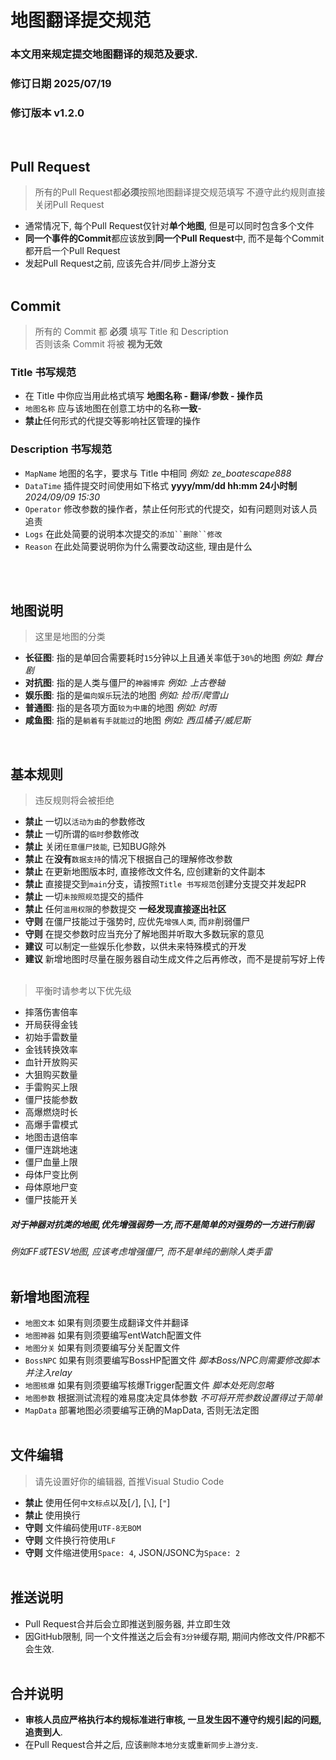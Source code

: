 # 地图翻译提交规范  
### 本文用来规定提交地图翻译的规范及要求.  
### 修订日期 2025/07/19 
### 修订版本 v1.2.0
</br>

## Pull Request
> 所有的Pull Request都**必须**按照地图翻译提交规范填写
> 不遵守此约规则直接关闭Pull Request
- 通常情况下, 每个Pull Request仅针对**单个地图**, 但是可以同时包含多个文件
- **同一个事件的Commit**都应该放到**同一个Pull Request**中, 而不是每个Commit都开启一个Pull Request
- 发起Pull Request之前, 应该先合并/同步上游分支
</br></br>

## Commit

> 所有的 Commit 都 **必须** 填写 Title 和 Description
> </br>
> 否则该条 Commit 将被 **视为无效**

### Title 书写规范
- 在 Title 中你应当用此格式填写 **地图名称 - 翻译/参数 - 操作员**
- `地图名称` 应与该地图在创意工坊中的名称**一致**-
- **禁止**任何形式的代提交等影响社区管理的操作
### Description 书写规范
- `MapName` 地图的名字，要求与 Title 中相同  *例如: ze_boatescape888*
- `DataTime` 插件提交时间使用如下格式 **yyyy/mm/dd hh:mm 24小时制** *2024/09/09 15:30*
- `Operator` 修改参数的操作者，禁止任何形式的代提交，如有问题则对该人员追责
- `Logs` 在此处简要的说明本次提交的`添加``删除``修改`
- `Reason` 在此处简要说明你为什么需要改动这些, 理由是什么

</br></br>

## 地图说明
> 这里是地图的分类
- **长征图**: 指的是单回合需要耗时`15`分钟以上且通关率低于`30%`的地图 *例如: 舞台剧*
- **对抗图**: 指的是人类与僵尸的`神器博弈` *例如: 上古卷轴*
- **娱乐图**: 指的是`偏向娱乐`玩法的地图 *例如: 捡币/爬雪山*
- **普通图**: 指的是各项方面`较为中庸`的地图 *例如: 时雨*
- **咸鱼图**: 指的是`躺着有手就能过`的地图 *例如: 西瓜橘子/威尼斯*
</br>

  
## 基本规则
> 违反规则将会被拒绝
- **禁止** 一切以`活动为由`的参数修改
- **禁止** 一切所谓的`临时`参数修改
- **禁止** 关闭`任意僵尸技能`, 已知BUG除外
- **禁止** 在**没有**`数据支持`的情况下根据自己的理解修改参数
- **禁止** 在更新地图版本时, 直接修改文件名, 应创建新的文件副本
- **禁止** 直接提交到`main`分支，请按照`Title 书写规范`创建分支提交并发起PR 
- **禁止** 一切`未按照规范`提交的插件
- **禁止** 任何`滥用权限`的参数提交 **一经发现直接逐出社区**
- **守则** 在僵尸技能过于强势时, 应优先`增强人类`, 而`非`削弱僵尸
- **守则** 在提交参数时应当充分了解地图并听取大多数玩家的意见 
- **建议** 可以制定一些娱乐化参数，以供未来特殊模式的开发
- **建议** 新增地图时尽量在服务器自动生成文件之后再修改，而不是提前写好上传
</br></br>

> 平衡时请参考以下优先级
- 摔落伤害倍率
- 开局获得金钱
- 初始手雷数量
- 金钱转换效率
- 血针开放购买
- 大狙购买数量
- 手雷购买上限
- 僵尸技能参数
- 高爆燃烧时长
- 高爆手雷模式
- 地图击退倍率
- 僵尸连跳地速
- 僵尸血量上限
- 母体尸变比例
- 母体原地尸变
- 僵尸技能开关  
##### **对于神器对抗类的地图,优先增强弱势一方,而不是简单的对强势的一方进行削弱**  
*例如FF或TESV地图, 应该考虑增强僵尸, 而不是单纯的删除人类手雷*
</br></br>

## 新增地图流程
- `地图文本` 如果有则须要生成翻译文件并翻译
- `地图神器` 如果有则须要编写entWatch配置文件
- `地图分关` 如果有则须要编写分关配置文件
- `BossNPC` 如果有则须要编写BossHP配置文件 *脚本Boss/NPC则需要修改脚本并注入relay*
- `地图核爆` 如果有则须要编写核爆Trigger配置文件 *脚本处死则忽略*
- `地图参数` 根据测试流程的难易度决定具体参数 *不可将开荒参数设置得过于简单*
- `MapData` 部署地图必须要编写正确的MapData, 否则无法定图
</br></br>
  

## 文件编辑
> 请先设置好你的编辑器, 首推Visual Studio Code
- **禁止** 使用任何`中文标点`以及[`/`], [`\`], [`"`]
- **禁止** 使用换行
- **守则** 文件编码使用`UTF-8无BOM`
- **守则** 文件换行符使用`LF`
- **守则** 文件缩进使用`Space: 4`, JSON/JSONC为`Space: 2`
</br></br>
  
## 推送说明
- Pull Request合并后会立即推送到服务器, 并立即生效
- 因GitHub限制, 同一个文件推送之后会有`3分钟`缓存期, 期间内修改文件/PR都不会生效.
</br></br>
  
## 合并说明
- **审核人员应严格执行本约规标准进行审核, 一旦发生因不遵守约规引起的问题, 追责到人**.
- 在Pull Request合并之后, 应该`删除本地分支`或`重新同步上游分支`.
